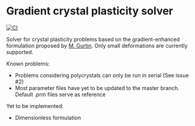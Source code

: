 # Gradient crystal plasticity solver

[![CI](https://github.com/j507/gCP/actions/workflows/main.yml/badge.svg)](https://github.com/j507/gCP/actions/workflows/main.yml)

Solver for crystal plasticity problems based on the gradient-enhanced formulation proposed by [M. Gurtin](https://doi.org/10.1016/S0022-5096(99)00059-9). Only small deformations are currently supported.

Known problems:
- Problems considering polycrystals can only be run in serial (See issue #2)
- Most parameter files have yet to be updated to the master branch. Default .prm files serve as reference

Yet to be implemented:
- Dimensionless formulation
